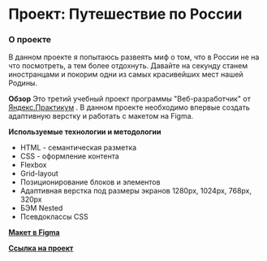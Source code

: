# Проект: Путешествие по России

### О проекте
В данном проекте я попытаюсь развеять миф о том, что в России не на что посмотреть, а тем более отдохнуть. Давайте на секунду станем иностранцами и покорим одни из самых красивейших мест нашей Родины.

**Обзор**
Это третий учебный проект программы "Веб-разработчик" от [Яндекс.Практикум](https://practicum.yandex.ru/)
. В данном проекте необходимо впервые создать адаптивную верстку и работать с макетом на Figma.

**Используемые технологии и методологии**
* HTML - семантическая разметка
* CSS - оформление контента
* Flexbox
* Grid-layout
* Позиционирование блоков и элементов
* Адаптивная верстка под размеры экранов 1280px, 1024px, 768px, 320px
* БЭМ Nested
* Псевдоклассы CSS

**[Макет в Figma](https://www.figma.com/file/5S2WSbEFL6awjVWJ0NWL8Q/Sprint-3_-Russia-_-desktop-mobile?node-id=28503%3A0)**

**[Ссылка на проект](https://bellakolyan.github.io/russian-travel/)**


